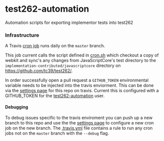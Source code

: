 # test262-automation
Automation scripts for exporting implementor tests into test262


### Infrastructure

A Travis [cron job](https://docs.travis-ci.com/user/cron-jobs/) runs
daily on the `master` branch.

This job current calls the script defined in
[cron.sh](https://github.com/bocoup/test262-automation/blob/master/cron.sh)
which checkout a copy of webkit and sync's any changes from
JavaScriptCore's test directory to the
`implementation-contributed/javascriptcore` directory on
https://github.com/tc39/test262/.

In order successfully open a pull request a `GITHUB_TOKEN`
environmental variable needs to be injected into the travis
enviorment. This can be done via the [settings
page](https://travis-ci.org/bocoup/test262-automation/settings) for
this repo on travis. Current this is configured with a GITHUB_TOKEN
for the [test262-automation](https://github.com/test262-automation)
user.

#### Debugging

To debug issues specific to the travis enviroment you can push up a
new branch to this repo and use the the [settings
page](https://travis-ci.org/bocoup/test262-automation/settings) to
configure a new cron job on the new branch. The
[.travis.yml](https://github.com/bocoup/test262-automation/blob/master/.travis.yml)
file contains a rule to run any cron jobs not on the `master` branch
with the `--debug` flag.


